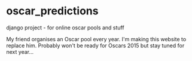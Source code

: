 # oscar_predictions
django project - for online oscar pools and stuff

My friend organises an Oscar pool every year. I'm making this website to replace him.
Probably won't be ready for Oscars 2015 but stay tuned for next year...
